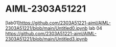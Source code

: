 # AIML-2303A51221
[lab01]https://github.com/2303A51221-aiml/AIML-2303A51221/blob/main/Untitled0.ipynb
lab 04 https://github.com/2303A51221-aiml/AIML-2303A51221/blob/main/Untitled3.ipynb


